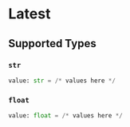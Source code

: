 # Latest


## Supported Types

### `str`

```python
value: str = /* values here */
```

### `float`

```python
value: float = /* values here */
```

